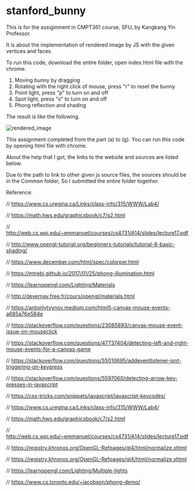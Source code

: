 # stanford_bunny

This is for the assiginment in CMPT361 course, SFU, by Kangkang Yin Professor.

It is about the implementation of rendered image by JS with the given vertices and faces.  

To run this code, download the entire folder, open index.html file with the chrome.
1. Moving bunny by dragging
2. Rotating with the right click of mouse, press "r" to reset the bunny
3. Point light, press "p" to turn on and off
4. Spot light, press "s" to turn on and off
5. Phong reflection and shading

The result is like the following.

![rendered_image](https://user-images.githubusercontent.com/87463803/185773284-380059fc-b989-408c-b9c2-7e0c5e527aa1.jpg)

This assignment completed from the part (a) to (g).
You can run this code by opening html file with chrome.

About the help that I got, the links to the website and sources are listed below.

Due to the path to link to other given js source files, the sources should be in the Common folder,
So I submitted the entire folder together.

Reference:

// https://www.cs.uregina.ca/Links/class-info/315/WWW/Lab4/

// https://math.hws.edu/graphicsbook/c7/s2.html

// http://web.cs.wpi.edu/~emmanuel/courses/cs4731/A14/slides/lecture17.pdf

// http://www.opengl-tutorial.org/beginners-tutorials/tutorial-8-basic-shading/

// https://www.december.com/html/spec/colorper.html

// https://mtrebi.github.io/2017/01/25/phong-illumination.html

// https://learnopengl.com/Lighting/Materials

// http://devernay.free.fr/cours/opengl/materials.html

// https://antonlytvynov.medium.com/html5-canvas-mouse-events-a685a76e584e

// https://stackoverflow.com/questions/23085893/canvas-mouse-event-issue-on-mouseclick

// https://stackoverflow.com/questions/47737404/detecting-left-and-right-mouse-events-for-a-canvas-game

// https://stackoverflow.com/questions/55010695/addeventlistener-isnt-triggering-on-keypress

// https://stackoverflow.com/questions/5597060/detecting-arrow-key-presses-in-javascript

// https://css-tricks.com/snippets/javascript/javascript-keycodes/

// https://www.cs.uregina.ca/Links/class-info/315/WWW/Lab4/

// https://math.hws.edu/graphicsbook/c7/s2.html

// http://web.cs.wpi.edu/~emmanuel/courses/cs4731/A14/slides/lecture17.pdf

// https://registry.khronos.org/OpenGL-Refpages/gl4/html/normalize.xhtml

// https://registry.khronos.org/OpenGL-Refpages/gl4/html/normalize.xhtml

// https://learnopengl.com/Lighting/Multiple-lights

// https://www.cs.toronto.edu/~jacobson/phong-demo/

